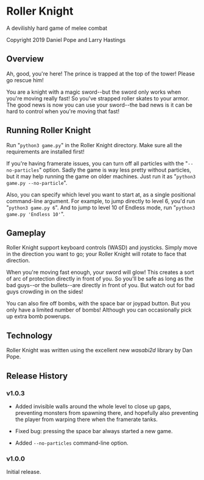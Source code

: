 # Roller Knight

A devilishly hard game of melee combat

Copyright 2019 Daniel Pope and Larry Hastings

## Overview

Ah, good, you're here!  The prince is trapped at the top of the tower!
Please go rescue him!

You are a knight with a magic sword--but the sword only works when
you're moving really fast!  So you've strapped roller skates to your
armor.  The good news is now you can use your sword--the bad news is
it can be hard to control when you're moving that fast!

## Running Roller Knight

Run "`python3 game.py`" in the Roller Knight directory.
Make sure all the requirements are installed first!

If you're having framerate issues, you can turn off all
particles with the "`--no-particles`" option.  Sadly the
game is way less pretty without particles, but it may
help running the game on older machines.  Just run it as
"`python3 game.py --no-particle`".

Also, you can specify which level you want to start at,
as a single positional command-line argument.  For example,
to jump directly to level 6, you'd run "`python3 game.py 6`".
And to jump to level 10 of Endless mode,
run "`python3 game.py 'Endless 10'`".

## Gameplay

Roller Knight support keyboard controls (WASD) and joysticks.
Simply move in the direction you want to go; your Roller Knight
will rotate to face that direction.

When you're moving fast enough, your sword will glow!  This
creates a sort of arc of protection directly in front of you.
So you'll be safe as long as the bad guys--or the bullets--are
directly in front of you.  But watch out for bad guys crowding
in on the sides!

You can also fire off bombs, with the space bar or joypad button.
But you only have a limited number of bombs!  Although you can
occasionally pick up extra bomb powerups.

## Technology

Roller Knight was written using the excellent new *wasabi2d*
library by Dan Pope.

## Release History

### v1.0.3

* Added invisible walls around the whole level to close up gaps,
  preventing monsters from spawning there, and hopefully also
  preventing the player from warping there when the framerate tanks.

* Fixed bug: pressing the space bar always started a new game.

* Added `--no-particles` command-line option.


### v1.0.0

Initial release.